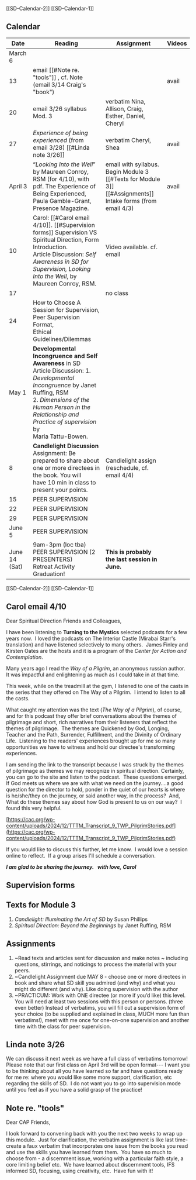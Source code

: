 [[SD-Calendar-2]]
[[SD-Calendar-1]]
## Calendar

| Date          | Reading                                                                                                                                                                                                                                              | Assignment                                                                                                 | Videos |
| ------------- | ---------------------------------------------------------------------------------------------------------------------------------------------------------------------------------------------------------------------------------------------------- | ---------------------------------------------------------------------------------------------------------- | ------ |
| March 6       |                                                                                                                                                                                                                                                      |                                                                                                            |        |
| 13            | email [[#Note re. "tools"]] , cf. Note (email 3/14 Craig's "book")                                                                                                                                                                                   |                                                                                                            | avail  |
| 20            | email 3/26 syllabus Mod. 3                                                                                                                                                                                                                           | verbatim Nina, Allison, Craig, Esther, Daniel, Cheryl                                                      |        |
| 27            | *Experience of being experienced* (from email 3/28) [[#Linda note 3/26]]                                                                                                                                                                             | verbatim Cheryl, Shea                                                                                      | avail  |
| April 3       | “*Looking Into the Well*” by Maureen Conroy, RSM (for 4/10), with pdf. The Experience of Being Experienced, Paula Gamble-Grant,<br>Presence Magazine.                                                                                                | email with syllabus. Begin Module 3 [[#Texts for Module 3]] [[#Assignments]] Intake forms (from email 4/3) | avail  |
| 10            | Carol: [[#Carol email 4/10]]. [[#Supervision forms]] Supervision VS Spiritual Direction, Form Introduction.<br>Article Discussion: *Self Awareness in SD for Supervision, Looking Into the Well*, by<br>Maureen Conroy, RSM.                         | Video available. cf. email                                                                                 |        |
| 17            |                                                                                                                                                                                                                                                      | no class                                                                                                   |        |
| 24            | How to Choose A Session for Supervision, Peer Supervision Format,<br>Ethical Guidelines/Dilemmas                                                                                                                                                     |                                                                                                            |        |
| May 1         | **Developmental Incongruence and Self Awareness** in SD<br>Article Discussion: 1. *Developmental Incongruence* by Janet Ruffing, RSM<br>2. *Dimensions of the Human Person in the Relationship and Practice of supervision* by<br>Maria Tattu-Bowen. |                                                                                                            |        |
| 8             | **Candlelight Discussion**<br>Assignment: Be prepared to share about one or more directees in the book. You will<br>have 10 min in class to present your points.                                                                                     | Candlelight assign (reschedule, cf. email 4/4)                                                             |        |
| 15            | PEER SUPERVISION                                                                                                                                                                                                                                     |                                                                                                            |        |
| 22            | PEER SUPERVISION                                                                                                                                                                                                                                     |                                                                                                            |        |
| 29            | PEER SUPERVISION                                                                                                                                                                                                                                     |                                                                                                            |        |
| June 5        | PEER SUPERVISION                                                                                                                                                                                                                                     |                                                                                                            |        |
| June 14 (Sat) | 9am-3pm (loc tba) PEER SUPERVISION (2 PRESENTERS)<br>Retreat Activity<br>Graduation!                                                                                                                                                                 | **This is probably the last session in June.**                                                             |        |
[[SD-Calendar-2]]
[[SD-Calendar-1]]

## Carol email 4/10

Dear Spiritual Direction Friends and Colleagues,

I have been listening to **Turning to the Mystics** selected podcasts for a few years now.  I loved the podcasts on The Interior Castle (Mirabai Starr's translation) and have listened selectively to many others.  James Finley and Kirsten Oates are the hosts and it is a program of the *Center for Action and Contemplation*.

Many years ago I read the *Way of a Pilgrim*, an anonymous russian author.  It was impactful and enlightening as much as I could take in at that time.

This week, while on the treadmill at the gym, I listened to one of the casts in the series that they offered on The Way of a Pilgrim.  I intend to listen to all the casts.

What caught my attention was the text (*The Way of a Pilgrim*), of course, and for this podcast they offer brief conversations about the themes of pilgrimage and short, rich narratives from their listeners that reflect the themes of pilgrimage.  The themes are Quickened by God, Longing, Teacher and the Path, Surrender, Fulfillment, and the Divinity of Ordinary Life.  Listening to the readers' experiences brought up for me so many opportunities we have to witness and hold our directee's transforming experiences.

I am sending the link to the transcript because I was struck by the themes of pilgrimage as themes we may recognize in spiritual direction. Certainly, you can go to the site and listen to the podcast.  These questions emerged.  If God meets us where we are with what we need on the journey....a good question for the director to hold, ponder in the quiet of our hearts is where is he/she/they on the journey, or said another way, in the process?  And, What do these themes say about how God is present to us on our way?  I found this very helpful.

[https://cac.org/wp-content/uploads/2024/12/TTTM_Transcript_9_TWP_PilgrimStories.pdf](https://cac.org/wp-content/uploads/2024/12/TTTM_Transcript_9_TWP_PilgrimStories.pdf)

If you would like to discuss this further, let me know.  I would love a session online to reflect.  If a group arises I'll schedule a conversation.

**_I am glad to be sharing the journey.   with love, Carol_**
## Supervision forms

## Texts for Module 3

1. *Candlelight: Illuminating the Art of SD* by Susan Phillips
2. *Spiritual Direction: Beyond the Beginnings* by Janet Ruffing, RSM
## Assignments


1. ~Read texts and articles sent for discussion and make notes ~ including questions, stirrings, and noticings to process the material with your peers.
2. ~Candlelight Assignment due MAY 8 - choose one or more directees in book and share what SD skill you admired (and why) and what you might do different (and why). Like doing supervision with the author 
3. ~PRACTICUM: Work with ONE directee (or more if you’d like) this level. You will need at least two sessions with this person or persons. (three even better) Instead of verbatims, you will fill out a supervision form of your choice (to be supplied and explained in class, MUCH more fun than verbatims!), meet with me once for one-on-one supervision and another time with the class for peer supervision.

## Linda note 3/26

We can discuss it next week as we have a full class of verbatims tomorrow!  Please note that our first class on April 3rd will be open format--- I want you to be thinking about all you have learned so far and have questions ready for me re: where you would like some more support, clarification, etc regarding the skills of SD.  I do not want you to go into supervision mode until you feel as if you have a solid grasp of the practice!

## Note re. "tools"

Dear CAP Friends,

I look forward to convening back with you the next two weeks to wrap up this module.  Just for clarification, the verbatim assignment is like last time- create a faux verbatim that incorporates one issue from the books you read and use the skills you have learned from them.  You have so much to choose from - a discernment issue, working with a particular faith style, a core limiting belief etc.  We have learned about discernment tools, IFS informed SD, focusing, using creativity, etc.  Have fun with it!